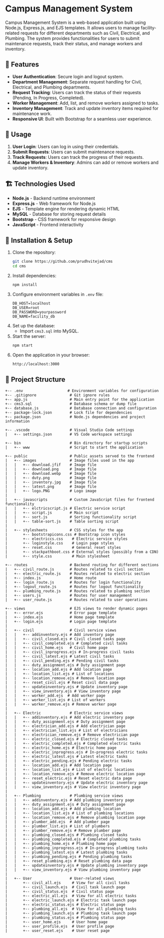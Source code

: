 # Campus Management System

Campus Management System is a web-based application built using Node.js, Express.js, and EJS templates. It allows users to manage facility-related requests for different departments such as Civil, Electrical, and Plumbing. The system provides functionalities for users to submit maintenance requests, track their status, and manage workers and inventory.

## 🚀 Features

- **User Authentication**: Secure login and logout system.
- **Department Management**: Separate request handling for Civil, Electrical, and Plumbing departments.
- **Request Tracking**: Users can track the status of their requests (Pending, In Progress, Completed).
- **Worker Management**: Add, list, and remove workers assigned to tasks.
- **Inventory Management**: Track and update inventory items required for maintenance work.
- **Responsive UI**: Built with Bootstrap for a seamless user experience.

## 📌 Usage

1. **User Login**: Users can log in using their credentials.
2. **Submit Requests**: Users can submit maintenance requests.
3. **Track Requests**: Users can track the progress of their requests.
4. **Manage Workers & Inventory**: Admins can add or remove workers and update inventory.

## 🏗 Technologies Used

- **Node.js** - Backend runtime environment
- **Express.js** - Web framework for Node.js
- **EJS** - Template engine for rendering dynamic HTML
- **MySQL** - Database for storing request details
- **Bootstrap** - CSS framework for responsive design
- **JavaScript** - Frontend interactivity

## 🚀 Installation & Setup

1. Clone the repository:
   ```bash
   git clone https://github.com/prudhvitejad/cms
   cd cms
   ```
2. Install dependencies:
   ```bash
   npm install
   ```
3. Configure environment variables in `.env` file:
   ```plaintext
   DB_HOST=localhost
   DB_USER=root
   DB_PASSWORD=yourpassword
   DB_NAME=facility_db
   ```
4. Set up the database:
   - Import `cms3.sql` into MySQL.
5. Start the server:
   ```bash
   npm start
   ```
6. Open the application in your browser:
   ```bash
   http://localhost:3000
   ```

## 📂 Project Structure

```
+-- .env                    # Environment variables for configuration
+-- .gitignore               # Git ignore rules
+-- app.js                   # Main entry point for the application
+-- cms3.sql                 # Database schema or dump file
+-- database.js              # Database connection and configuration
+-- package-lock.json        # Lock file for dependencies
+-- package.json             # Node.js dependencies and project information

+-- .vscode                  # Visual Studio Code settings
|   +-- settings.json        # VS Code workspace settings

+-- bin                      # Bin directory for startup scripts
|   +-- www                  # Script to start the application

+-- public                   # Public assets served to the frontend
|   +-- images               # Image files used in the app
|   |   +-- download.jfif    # Image file
|   |   +-- download.png     # Image file
|   |   +-- download.webp    # Image file
|   |   +-- duty.png         # Image file
|   |   +-- inventory.jpg    # Image file
|   |   +-- latest.png       # Image file
|   |   +-- logo.PNG         # Logo image
|   
|   +-- javascripts          # Custom JavaScript files for frontend functionality
|   |   +-- elctricscript.js # Electric service script
|   |   +-- script.js        # Main script
|   |   +-- sort.js          # Sorting functionality script
|   |   +-- table-sort.js    # Table sorting script
|   
|   +-- stylesheets          # CSS styles for the app
|       +-- bootstrapicons.css # Bootstrap icon styles
|       +-- electriccs.css    # Electric service styles
|       +-- loginstyle.css    # Login page styles
|       +-- reset.css         # General reset styles
|       +-- stackpathboot.css # External styles (possibly from a CDN)
|       +-- style.css         # Main stylesheet

+-- routes                   # Backend routing for different sections
|   +-- civil_route.js       # Routes related to civil section
|   +-- electric_route.js    # Routes related to electric section
|   +-- index.js             # Home route
|   +-- login_route.js       # Routes for login functionality
|   +-- logout_route.js      # Routes for logout functionality
|   +-- plumbing_route.js    # Routes related to plumbing section
|   +-- users.js             # Routes for user management
|   +-- user_route.js        # Routes related to user operations

+-- views                    # EJS views to render dynamic pages
|   +-- error.ejs            # Error page template
|   +-- index.ejs            # Home page template
|   +-- login.ejs            # Login page template
|   
|   +-- civil                # Civil service views
|   |   +-- addinventory.ejs # Add inventory page
|   |   +-- civil_closed.ejs # Civil closed tasks page
|   |   +-- civil_completed.ejs # Completed civil tasks
|   |   +-- civil_home.ejs   # Civil home page
|   |   +-- civil_inprogress.ejs # In-progress civil tasks
|   |   +-- civil_latest.ejs # Latest civil tasks
|   |   +-- civil_pending.ejs # Pending civil tasks
|   |   +-- duty_assignment.ejs # Duty assignment page
|   |   +-- location_add.ejs # Add location page
|   |   +-- location_list.ejs # List of locations
|   |   +-- location_remove.ejs # Remove location page
|   |   +-- reset_civil.ejs # Reset civil data page
|   |   +-- updateinventory.ejs # Update inventory page
|   |   +-- view_inventory.ejs # View inventory page
|   |   +-- worker_add.ejs  # Add worker page
|   |   +-- worker_list.ejs # List of workers
|   |   +-- worker_remove.ejs # Remove worker page
|   
|   +-- Electric             # Electric service views
|   |   +-- addinventory.ejs # Add electric inventory page
|   |   +-- duty_assignment.ejs # Duty assignment page
|   |   +-- electrician_add.ejs # Add electrician page
|   |   +-- electrician_list.ejs # List of electricians
|   |   +-- electrician_remove.ejs # Remove electrician page
|   |   +-- electric_closed.ejs # Electric closed tasks
|   |   +-- electric_completed.ejs # Completed electric tasks
|   |   +-- electric_home.ejs # Electric home page
|   |   +-- electric_inprogress.ejs # In-progress electric tasks
|   |   +-- electric_latest.ejs # Latest electric tasks
|   |   +-- electric_pending.ejs # Pending electric tasks
|   |   +-- location_add.ejs # Add location page
|   |   +-- location_list.ejs # List of electric locations
|   |   +-- location_remove.ejs # Remove electric location page
|   |   +-- reset_electric.ejs # Reset electric data page
|   |   +-- updateinventory.ejs # Update electric inventory page
|   |   +-- view_inventory.ejs # View electric inventory page
|   
|   +-- Plumbing             # Plumbing service views
|   |   +-- addinventory.ejs # Add plumbing inventory page
|   |   +-- duty_assignment.ejs # Duty assignment page
|   |   +-- location_add.ejs # Add plumbing location
|   |   +-- location_list.ejs # List of plumbing locations
|   |   +-- location_remove.ejs # Remove plumbing location page
|   |   +-- plumber_add.ejs  # Add plumber page
|   |   +-- plumber_list.ejs # List of plumbers
|   |   +-- plumber_remove.ejs # Remove plumber page
|   |   +-- plumbing_closed.ejs # Plumbing closed tasks
|   |   +-- plumbing_completed.ejs # Completed plumbing tasks
|   |   +-- plumbing_home.ejs # Plumbing home page
|   |   +-- plumbing_inprogress.ejs # In-progress plumbing tasks
|   |   +-- plumbing_latest.ejs # Latest plumbing tasks
|   |   +-- plumbing_pending.ejs # Pending plumbing tasks
|   |   +-- reset_plumbing.ejs # Reset plumbing data page
|   |   +-- updateinventory.ejs # Update plumbing inventory page
|   |   +-- view_inventory.ejs # View plumbing inventory page
|   
|   +-- User                 # User-related views
|       +-- civil_all.ejs     # View for all civil tasks
|       +-- civil_launch.ejs  # Civil task launch page
|       +-- civil_status.ejs  # Civil status page
|       +-- electric_all.ejs  # View for all electric tasks
|       +-- electric_launch.ejs # Electric task launch page
|       +-- electric_status.ejs # Electric status page
|       +-- plumbing_all.ejs  # View for all plumbing tasks
|       +-- plumbing_launch.ejs # Plumbing task launch page
|       +-- plumbing_status.ejs # Plumbing status page
|       +-- user_home.ejs     # User home page
|       +-- user_profile.ejs  # User profile page
|       +-- user_reset.ejs    # User reset page
